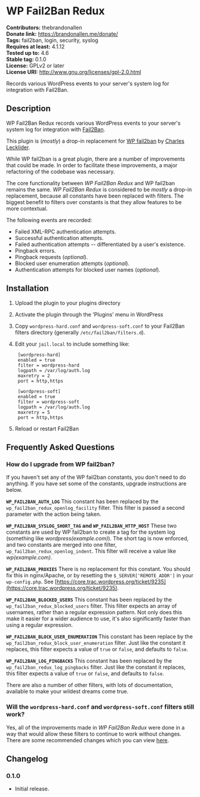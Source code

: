 # WP Fail2Ban Redux #
**Contributors:** thebrandonallen  
**Donate link:** https://brandonallen.me/donate/  
**Tags:** fail2ban, login, security, syslog  
**Requires at least:** 4.1.12  
**Tested up to:** 4.6  
**Stable tag:** 0.1.0  
**License:** GPLv2 or later  
**License URI:** http://www.gnu.org/licenses/gpl-2.0.html  

Records various WordPress events to your server's system log for integration with Fail2Ban.

## Description ##

WP Fail2Ban Redux records various WordPress events to your server's system log for integration with [Fail2Ban](http://www.fail2ban.org/).

This plugin is (*mostly*) a drop-in replacement for [WP fail2ban](https://wordpress.org/plugins/wp-fail2ban/) by [Charles Lecklider](https://charles.lecklider.org/).

While WP fail2ban is a great plugin, there are a number of improvements that could be made. In order to facilitate these improvements, a major refactoring of the codebase was necessary.

The core functionality between *WP Fail2Ban Redux* and WP fail2ban remains the same. *WP Fail2Ban Redux* is considered to be *mostly* a drop-in replacement, because all constants have been replaced with filters. The biggest benefit to filters over constants is that they allow features to be more contextual.

The following events are recorded:

* Failed XML-RPC authentication attempts.
* Successful authentication attempts.
* Failed authentication attempts -- differentiated by a user's existence.
* Pingback errors.
* Pingback requests (*optional*).
* Blocked user enumeration attempts (*optional*).
* Authentication attempts for blocked user names (*optional*).

## Installation ##

1. Upload the plugin to your plugins directory
1. Activate the plugin through the 'Plugins' menu in WordPress
1. Copy `wordpress-hard.conf` and `wordpress-soft.conf` to your Fail2Ban filters directory (generally `/etc/fail2ban/filters.d`).
1. Edit your `jail.local` to include something like:

		[wordpress-hard]
		enabled = true
		filter = wordpress-hard
		logpath = /var/log/auth.log
		maxretry = 2
		port = http,https

		[wordpress-soft]
		enabled = true
		filter = wordpress-soft
		logpath = /var/log/auth.log
		maxretry = 5
		port = http,https

1. Reload or restart Fail2Ban

## Frequently Asked Questions ##

### How do I upgrade from WP fail2ban? ###
If you haven't set any of the WP fail2ban constants, you don't need to do anything. If you have set some of the constants, upgrade instructions are below.

**`WP_FAIL2BAN_AUTH_LOG`**
This constant has been replaced by the `wp_fail2ban_redux_openlog_facility` filter. This filter is passed a second parameter with the action being taken.

**`WP_FAIL2BAN_SYSLOG_SHORT_TAG` and `WP_FAIL2BAN_HTTP_HOST`**
These two constants are used by WP fail2ban to create a tag for the system log (something like *wordpress(example.com)*). The short tag is now enforced, and two constants are merged into one filter, `wp_fail2ban_redux_openlog_indent`. This filter will receive a value like *wp(example.com)*.

**`WP_FAIL2BAN_PROXIES`**
There is no replacement for this constant. You should fix this in nginx/Apache, or by resetting the `$_SERVER['REMOTE_ADDR']` in your `wp-config.php`. See [https://core.trac.wordpress.org/ticket/9235](https://core.trac.wordpress.org/ticket/9235).

**`WP_FAIL2BAN_BLOCKED_USERS`**
This constant has been replaced by the `wp_fail2ban_redux_blocked_users` filter. This filter expects an array of usernames, rather than a regular expression pattern. Not only does this make it easier for a wider audience to use, it's also significantly faster than using a regular expression.

**`WP_FAIL2BAN_BLOCK_USER_ENUMERATION`**
This constant has been replace by the `wp_fail2ban_redux_block_user_enumeration` filter. Just like the constant it replaces, this filter expects a value of `true` or `false`, and defaults to `false`.

**`WP_FAIL2BAN_LOG_PINGBACKS`**
This constant has been replaced by the `wp_fail2ban_redux_log_pingbacks` filter. Just like the constant it replaces, this filter expects a value of `true` or `false`, and defaults to `false`.

There are also a number of other filters, with lots of documentation, available to make your wildest dreams come true.

### Will the `wordpress-hard.conf` and `wordpress-soft.conf` filters still work? ###
Yes, all of the improvements made in *WP Fail2Ban Redux* were done in a way that would allow these filters to continue to work without changes. There are some recommended changes which you can view [here](https://sweet.link/to/github/diff).

## Changelog ##

### 0.1.0 ###
* Initial release.

